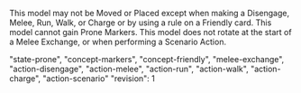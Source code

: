 This model may not be Moved or Placed except when making a Disengage, Melee, Run, Walk, or Charge or by using a rule on a Friendly card.
This model cannot gain Prone Markers.
This model does not rotate at the start of a Melee Exchange, or when performing a Scenario Action.

"state-prone", "concept-markers", "concept-friendly", "melee-exchange", "action-disengage", "action-melee", "action-run",  "action-walk",  "action-charge",  "action-scenario"
"revision": 1